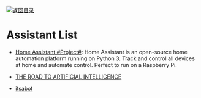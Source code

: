 [![返回目录](https://user-images.githubusercontent.com/5803001/38079637-ff0abcf0-3371-11e8-9b76-ad651620afc7.jpg)](https://github.com/wx-chevalier/Awesome-Lists)

# Assistant List

* [Home Assistant #Project#](https://home-assistant.io/): Home Assistant is an open-source home automation platform running on Python 3. Track and control all devices at home and automate control. Perfect to run on a Raspberry Pi.

- [THE ROAD TO ARTIFICIAL INTELLIGENCE](https://medium.com/snips-ai/the-road-to-artificial-intelligence-b2993424272f#.xd5pheutf)

- [itsabot](https://www.itsabot.org/)
